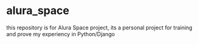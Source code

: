 # alura_space
this repository is for Alura Space project, its a personal project for training and prove my experiency in Python/Django
